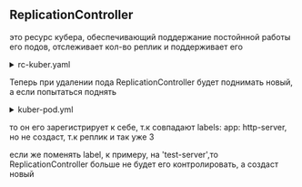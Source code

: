 ## ReplicationController

это ресурс кубера, обеспечивающий поддержание постойнной работы его подов, отслеживает кол-во реплик и поддерживает его

<details> <summary>rc-kuber.yaml</summary>

```
apiVersion: v1
kind: ReplicationController
metadata:
  name: kuber-rc
spec:
  replicas: 3
  selector:               # Селектор меток, определяет какие поды находятся в области действия контроллера
    app: http-server      # должен совпадать с меткой в template 
  template:               # Шаблон, будет создавать 3 реплики, основываясь на этом шаблоне
    metadata:
      name: kuber-app
      labels:             # должен совпадать с меткой в selector
        app: http-server  # иначе ReplicationController не может управлять подами и не будет поддерживать необходимое кол-во реплик
    spec:
      containers:
      - name: http-server-image
        image: bokovets/kuber
        ports:
        - containerPort: 8000
```
</details>

Теперь при удалении пода ReplicationController будет поднимать новый, а если попытаться поднять

<details> <summary>kuber-pod.yml</summary>

```
apiVersion: v1
kind: Pod
metadata:
  name: kuber-app-manual
  labels:
    app: http-server
spec:
  containers:
  - name: kuber-app-image
    image: bokovets/kuber
    ports:
    - containerPort: 8000
```
</details>

то он его зарегистрирует к себе, т.к совпадают labels: app: http-server, но не создаст, т.к реплик и так уже 3

если же поменять label, к примеру, на 'test-server',то ReplicationController больше не будет его контролировать, а создаст новый
